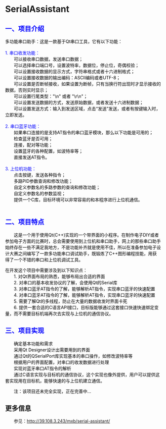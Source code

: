 # SerialAssistant
<h2 style="color:blue;"><strong>一、项目介绍</strong></h2><p><font color=black>多功能串口助手：这是一款基于Qt串口工具，它有以下功能：<br><br></font><font color=blue>1. 串口收发功能：<br></font>　　<font color=black>可以接收串口数据，发送串口数据；<br></font>　　<font color=black>可以选择串口端口号，设置波特率，数据位，停止位，奇偶校验；<br></font>　　<font color=black>可以设置接收数据的显示方式，字符串格式或者十六进制格式；<br></font>　　<font color=black>可以设置接收数据的输出编码：ASCII编码或者UTF-8；<br></font>　　<font color=black>可以设置是否断帧接收，如果设置为断帧，只有当换行符出现时才显示接收的数据，否则实时显示；<br></font>　　<font color=black>可以设置行尾类型："\n" 或者 "\r\n"；<br></font>　　<font color=black>可以设置发送数据的方式，发送原始数据，或者发送十六进制数据；<br></font>　　<font color=black>可以设置发送方式：输入到发送区域，点击“发送”发送，或者有按键输入时，立即发送。<br><br></font><font color=blue>2. 串口蓝牙功能：<br></font>　　<font color=black>如果串口连接的是支持AT指令的串口蓝牙模块，那么以下功能是可用的；<br></font>　　<font color=black>检查蓝牙是否可用；<br></font>　　<font color=black>连接，配对等功能；<br></font>　　<font color=black>设置蓝牙的各种配置，如波特率等；<br></font>　　<font color=black>直接发送AT指令。<br><br></font><font color=blue>3. 上位机功能：<br></font>　　<font color=black>点击按键，发送各种指令；<br></font>　　<font color=black>多路PID参数查询和修改功能；<br></font>　　<font color=black>自定义参数名的多路参数的查询和修改功能；<br></font>　　<font color=black>自定义参数名的参数监视；<br></font>　　<font color=black>提供一个C库，目标环境可以非常容易的和本程序进行上位机通信。<br><br></font></p>
<h2 style="color:blue;"><strong>二、项目特点</strong></h2><p>　　<font color=black>这是一个用于使用Qt(C++)实现的一个带界面的小程序。在制作电子DIY或者参加电子方面的比赛时，总会需要使用到上位机和串口助手，网上的那些串口助手始终存在一些不满足我地方，不是功能补齐就是使用不佳，所以在准备参加电子设计大赛之间编写了一款多功能串口调试助手，既锻炼了C++图形编程技能，用获得了一个不错的串口和上位机调试工具。<br></font></p>
<p><font color=black>在开发这个项目中需要涉及到以下知识点：<br></font>　　<font color=black>1. 对Qt界面布局的熟悉，能够布局出合适的界面<br></font>　　<font color=black>2. 对串口的基本收发协议的了解，会使用Qt的Serial库<br></font>　　<font color=black>3. 对串口蓝牙AT指令的了解，能够解析AT指令，实现串口蓝牙的快速配置<br></font>　　<font color=black>4. 对串口蓝牙AT指令的了解，能够解析AT指令，实现串口蓝牙的快速配置<br></font>　　<font color=black>5. 需要了解Qt的多线程，防止在大量的数据收发时界面卡死<br></font>　　<font color=black>6. 提供一套合适的C语言API接口，目标版能够通过这套接口快速快速绑定变量，而不需要目标机端再次去实现与上位机的通信协议。<br></font></p>

<h2 style="color:blue;"><strong>三、项目实现</strong></h2><p>　　<font color=black>确定基本功能和需求<br></font>　　<font color=black>采用Qt Designer设计出需要用到的界面<br></font>　　<font color=black>通过Qt的QSerialPort库实现基本的串口操作，如修改波特率等<br></font>　　<font color=black>根据用户的界面配置，对串口的收发数据进行处理<br></font>　　<font color=black>实现对蓝牙串口AT指令的解析<br></font>　　<font color=black>通过C语言实现与目标机的通信协议，这个实现也像外提供，用户可以提供这套实现用在目标机，能够快速的与上位机建立通信。<br></font></p>
<p>　　<font color=black>注：该项目还未完全实现，正在完善中...<br></font></p>
<h2>更多信息</h2>
<p>　　参见：<a href="http://39.108.3.243/mxb/serial-assistant/">http://39.108.3.243/mxb/serial-assistant/</a></p>
